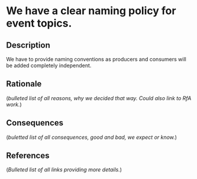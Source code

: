 # We have a clear naming policy for event topics.

## Description
We have to provide naming conventions as producers and consumers will be added completely independent.


## Rationale
(_bulleted list of all reasons, why we decided that way. Could also link to RfA work._)

## Consequences
(_buletted list of all consequences, good and bad, we expect or know._)

## References
(_Bulleted list of all links providing more details._)